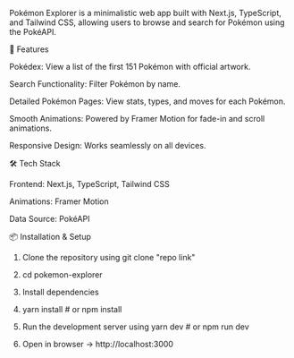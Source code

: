 Pokémon Explorer is a minimalistic web app built with Next.js, TypeScript, and Tailwind CSS, allowing users to browse and search for Pokémon using the PokéAPI.


🚀 Features

 Pokédex: View a list of the first 151 Pokémon with official artwork.

 Search Functionality: Filter Pokémon by name.

 Detailed Pokémon Pages: View stats, types, and moves for each Pokémon.

 Smooth Animations: Powered by Framer Motion for fade-in and scroll animations.

 Responsive Design: Works seamlessly on all devices.



🛠️ Tech Stack

 Frontend: Next.js, TypeScript, Tailwind CSS

 Animations: Framer Motion

 Data Source: PokéAPI



📦 Installation & Setup

1. Clone the repository using git clone "repo link"

2. cd pokemon-explorer

3. Install dependencies

4. yarn install  # or npm install

5. Run the development server using yarn dev  # or npm run dev

6. Open in browser -> http://localhost:3000


